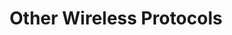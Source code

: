 ---
layout: homework
title: Other Wireless Protocols
icon: antenna.svg
pdf: assets/homeworks/Other Protocol Questions.pdf
tex: assets/homeworks/Other Protocol Questions.tex
---